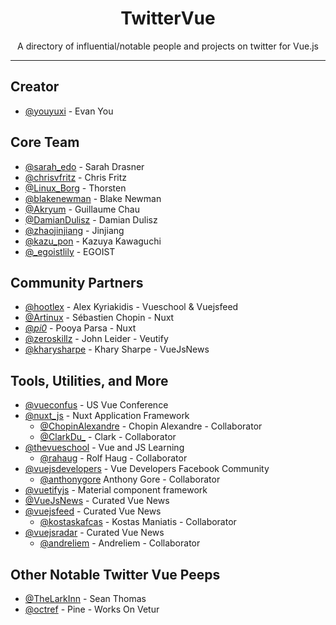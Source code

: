 <h1 align="center"> TwitterVue </h1>
<p align="center">A directory of influential/notable people and projects on twitter for Vue.js</p>

<hr>

## Creator

- [@youyuxi](https://twitter.com/youyuxi) - Evan You

## Core Team

- [@sarah_edo](https://twitter.com/sarah_edo) - Sarah Drasner
- [@chrisvfritz](https://twitter.com/chrisvfritz) - Chris Fritz
- [@Linux_Borg](https://twitter.com/Linus_Borg) - Thorsten
- [@blakenewman](https://twitter.com/blakenewman) - Blake Newman
- [@Akryum](https://twitter.com/Akryum) - Guillaume Chau 
- [@DamianDulisz](https://twitter.com/DamianDulisz) - Damian Dulisz
- [@zhaojinjiang](https://twitter.com/zhaojinjiang) - Jinjiang
- [@kazu_pon](https://twitter.com/kazu_pon) - Kazuya Kawaguchi
- [@_egoistlily](https://twitter.com/_egoistlily) - EGOIST

## Community Partners

- [@hootlex](https://twitter.com/hootlex) - Alex Kyriakidis - Vueschool & Vuejsfeed
- [@Artinux](https://twitter.com/Atinux) - Sébastien Chopin - Nuxt
- [@_pi0_](https://twitter.com/_pi0_) - Pooya Parsa - Nuxt
- [@zeroskillz](https://twitter.com/zeroskillz) - John Leider - Veutify
- [@kharysharpe](https://twitter.com/kharysharpe) - Khary Sharpe - VueJsNews



## Tools, Utilities, and More

- [@vueconfus](https://twitter.com/vueconfus) - US Vue Conference
- [@nuxt_js](https://twitter.com/nuxt_js) - Nuxt Application Framework
  - [@ChopinAlexandre](https://twitter.com/ChopinAlexandre) - Chopin Alexandre - Collaborator
  - [@ClarkDu_](https://twitter.com/ClarkDu_) - Clark - Collaborator
- [@thevueschool](https://twitter.com/thevueschool) - Vue and JS Learning
  - [@rahaug](https://twitter.com/rahaug) - Rolf Haug - Collaborator
- [@vuejsdevelopers](https://twitter.com/vuejsdevelopers) - Vue Developers Facebook Community
  - [@anthonygore](https://twitter.com/anthonygore) Anthony Gore - Collaborator
- [@vuetifyjs](https://twitter.com/vuetifyjs) - Material component framework
- [@VueJsNews](https://twitter.com/VueJsNews) - Curated Vue News
- [@vuejsfeed](https://twitter.com/vuejsfeed) - Curated Vue News
  - [@kostaskafcas](https://twitter.com/kostaskafcas) - Kostas Maniatis - Collaborator
- [@vuejsradar](https://twitter.com/vuejsradar) - Curated Vue News
  - [@andreliem](https://twitter.com/andreliem) - Andreliem - Collaborator

## Other Notable Twitter Vue Peeps

- [@TheLarkInn](https://twitter.com/TheLarkInn) - Sean Thomas
- [@octref](https://twitter.com/octref) - Pine - Works On Vetur
